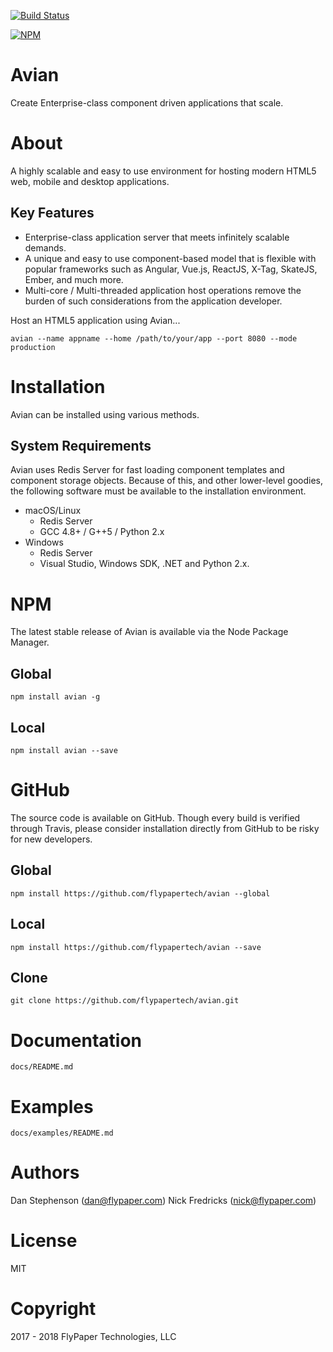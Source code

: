 [![Build Status](https://travis-ci.org/flypapertech/avian.svg?branch=master)](https://travis-ci.org/flypapertech/avian)

[![NPM](https://nodei.co/npm/avian.png)](https://npmjs.org/package/avian)

# Avian
Create Enterprise-class component driven applications that scale.

# About
A highly scalable and easy to use environment for hosting modern HTML5 web, mobile and desktop applications.

## Key Features
- Enterprise-class application server that meets infinitely scalable demands.
- A unique and easy to use component-based model that is flexible with popular
frameworks such as Angular, Vue.js, ReactJS, X-Tag, SkateJS, Ember, and much more.
- Multi-core / Multi-threaded application host operations remove the burden of such considerations from the application developer.

Host an HTML5 application using Avian...

    avian --name appname --home /path/to/your/app --port 8080 --mode production

# Installation
Avian can be installed using various methods.

## System Requirements
Avian uses Redis Server for fast loading component templates and component storage objects. Because of this, and other lower-level goodies, the following software must be available to the installation environment.

- macOS/Linux
    - Redis Server
    - GCC 4.8+ / G++5 / Python 2.x
- Windows
    - Redis Server
    - Visual Studio, Windows SDK, .NET and Python 2.x.

# NPM
The latest stable release of Avian is available via the Node Package Manager.

## Global
    npm install avian -g

## Local
    npm install avian --save

# GitHub
The source code is available on GitHub. Though every build is verified through Travis, please consider installation directly from GitHub to be risky for new developers.

## Global
    npm install https://github.com/flypapertech/avian --global

## Local
    npm install https://github.com/flypapertech/avian --save

## Clone
    git clone https://github.com/flypapertech/avian.git

# Documentation
    docs/README.md

# Examples
    docs/examples/README.md

# Authors
Dan Stephenson (dan@flypaper.com)
Nick Fredricks (nick@flypaper.com)

# License
MIT

# Copyright
2017 - 2018 FlyPaper Technologies, LLC
